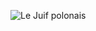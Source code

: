 ![Le Juif polonais](https://upload.wikimedia.org/wikipedia/commons/thumb/c/c6/Utah_territory_coat_of_arms_%28illustrated%2C_1876%29.jpg/350px-Utah_territory_coat_of_arms_%28illustrated%2C_1876%29.jpg)